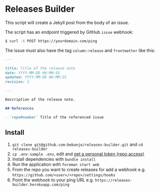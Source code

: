 # Releases Builder

This script will create a Jekyll post from the body of an issue. 

The script has an endpoint triggered by GitHub `issue` webhook:

```sh
$ curl -X POST https://yourdomain.com/ping
```

The issue must also have the tag `column:release` and `frontmatter` like this:

```md
---

title: Title of the release note
date: YYYY-MM-DD HH:MM:SS 
updated: YYYY-MM-DD HH:MM:SS
revision: 1

---

Description of the release note.

## References

- `repo#number` Title of the referenced issue
```

## Install

1. `git clone git@github.com:bebanjo/releases-builder.git` and `cd releases-builder`
2. `cp .env-sample .env`, edit and [get a personal token (repo access)](https://github.com/settings/tokens/new)
3. Install dependencies with `bundle install`
4. Run the application with `foreman start web`
5. From the repo you want to create releases for add a webhook e.g. `https://github.com/<user>/<repo>/settings/hooks`
6. Point the webhook to your ping URL e.g. `https://releases-builder.herokuapp.com/ping`
